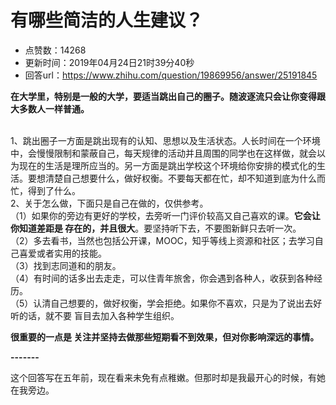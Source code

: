 # 有哪些简洁的人生建议？
- 点赞数：14268
- 更新时间：2019年04月24日21时39分40秒
- 回答url：https://www.zhihu.com/question/19869956/answer/25191845
<body>
 <p data-pid="To-sn8XZ"><b>在大学里，特别是一般的大学，要适当跳出自己的圈子。随波逐流只会让你变得跟大多数人一样普通。</b></p>
 <p data-pid="GZrMAtye"><br>
  1、跳出圈子一方面是跳出现有的认知、思想以及生活状态。人长时间在一个环境中，会慢慢限制和蒙蔽自己，每天规律的活动并且周围的同学也在这样做，就会以为现在的生活是理所应当的。另一方面是跳出学校这个环境给你安排的模式化的生活。要想清楚自己想要什么，做好权衡。不要每天都在忙，却不知道到底为什么而忙，得到了什么。<br>
  2、关于怎么做，下面只是自己在做的，仅供参考。<br>
  （1）如果你的旁边有更好的学校，去旁听一门评价较高又自己喜欢的课。<b>它会让你知道差距是 存在的，并且很大</b>。要坚持听下去，不要图新鲜只去听一次。<br>
  （2）多去看书，当然也包括公开课，MOOC，知乎等线上资源和社区；去学习自己喜爱或者实用的技能。<br>
  （3）找到志同道和的朋友。<br>
  （4）有时间的话多出去走走，可以住青年旅舍，你会遇到各种人，收获到各种经历。<br>
  （5）认清自己想要的，做好权衡，学会拒绝。如果你不喜欢，只是为了说出去好听的话，就不要 盲目去加入各种学生组织。</p>
 <p data-pid="eF4Q9fJp"><b>很重要的一点是 关注并坚持去做那些短期看不到效果，但对你影响深远的事情。</b></p>
 <p data-pid="wnjz6QOE"><b>-------</b></p>
 <p data-pid="CIw4MQqP">这个回答写在五年前，现在看来未免有点稚嫩。但那时却是我最开心的时候，有她在我旁边。</p>
</body>